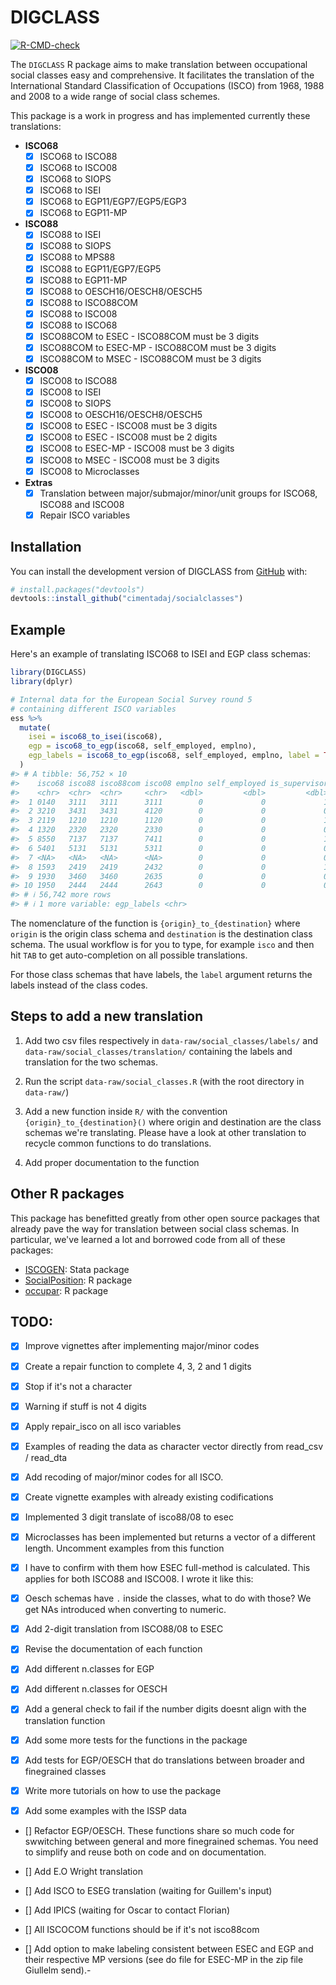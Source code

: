 <!-- README.md is generated from README.Rmd. Please edit that file -->




# DIGCLASS

<!-- badges: start -->
[![R-CMD-check](https://github.com/cimentadaj/socialclasses/actions/workflows/R-CMD-check.yaml/badge.svg)](https://github.com/cimentadaj/socialclasses/actions/workflows/R-CMD-check.yaml)
<!-- badges: end -->

The `DIGCLASS` R package aims to make translation between occupational social classes easy and comprehensive. It facilitates the translation of the International Standard Classification of Occupations (ISCO) from 1968, 1988 and 2008 to a wide range of social class schemes.

This package is a work in progress and has implemented currently these translations:

* **ISCO68**
  - [X] ISCO68 to ISCO88
  - [X] ISCO68 to ISCO08
  - [X] ISCO68 to SIOPS
  - [X] ISCO68 to ISEI
  - [X] ISCO68 to EGP11/EGP7/EGP5/EGP3
  - [X] ISCO68 to EGP11-MP

* **ISCO88**
  - [X] ISCO88 to ISEI
  - [X] ISCO88 to SIOPS
  - [X] ISCO88 to MPS88
  - [X] ISCO88 to EGP11/EGP7/EGP5
  - [X] ISCO88 to EGP11-MP
  - [X] ISCO88 to OESCH16/OESCH8/OESCH5
  - [X] ISCO88 to ISCO88COM
  - [X] ISCO88 to ISCO08
  - [X] ISCO88 to ISCO68
  - [X] ISCO88COM to ESEC - ISCO88COM must be 3 digits
  - [X] ISCO88COM to ESEC-MP - ISCO88COM must be 3 digits
  - [X] ISCO88COM to MSEC - ISCO88COM must be 3 digits

* **ISCO08**
  - [X] ISCO08 to ISCO88
  - [X] ISCO08 to ISEI
  - [X] ISCO08 to SIOPS
  - [X] ISCO08 to OESCH16/OESCH8/OESCH5
  - [X] ISCO08 to ESEC - ISCO08 must be 3 digits
  - [X] ISCO08 to ESEC - ISCO08 must be 2 digits
  - [X] ISCO08 to ESEC-MP - ISCO08 must be 3 digits
  - [X] ISCO08 to MSEC - ISCO08 must be 3 digits
  - [X] ISCO08 to Microclasses

* **Extras**
  - [X] Translation between major/submajor/minor/unit groups for ISCO68, ISCO88 and ISCO08
  - [X] Repair ISCO variables

## Installation

You can install the development version of DIGCLASS from [GitHub](https://github.com/) with:

``` r
# install.packages("devtools")
devtools::install_github("cimentadaj/socialclasses")
```

## Example

Here's an example of translating ISCO68 to ISEI and EGP class schemas:


```r
library(DIGCLASS)
library(dplyr)

# Internal data for the European Social Survey round 5
# containing different ISCO variables
ess %>%
  mutate(
    isei = isco68_to_isei(isco68),
    egp = isco68_to_egp(isco68, self_employed, emplno),
    egp_labels = isco68_to_egp(isco68, self_employed, emplno, label = TRUE)
  )
#> # A tibble: 56,752 × 10
#>    isco68 isco88 isco88com isco08 emplno self_employed is_supervisor isei  egp  
#>    <chr>  <chr>  <chr>     <chr>   <dbl>         <dbl>         <dbl> <chr> <chr>
#>  1 0140   3111   3111      3111        0             0             1 47    2    
#>  2 3210   3431   3431      4120        0             0             0 55    3    
#>  3 2119   1210   1210      1120        0             0             1 69    1    
#>  4 1320   2320   2320      2330        0             0             0 71    2    
#>  5 8550   7137   7137      7411        0             0             1 40    8    
#>  6 5401   5131   5131      5311        0             0             0 24    9    
#>  7 <NA>   <NA>   <NA>      <NA>        0             0             0 <NA>  <NA> 
#>  8 1593   2419   2419      2432        0             0             1 66    2    
#>  9 1930   3460   3460      2635        0             0             0 54    2    
#> 10 1950   2444   2444      2643        0             0             0 54    2    
#> # ℹ 56,742 more rows
#> # ℹ 1 more variable: egp_labels <chr>
```

The nomenclature of the function is `{origin}_to_{destination}` where `origin` is the origin class schema and `destination` is the destination class schema. The usual workflow is for you to type, for example `isco` and then hit `TAB` to get auto-completion on all possible translations.

For those class schemas that have labels, the `label` argument returns the labels instead of the class codes.

## Steps to add a new translation

1. Add two csv files respectively in `data-raw/social_classes/labels/` and `data-raw/social_classes/translation/` containing the labels and translation for the two schemas.

2. Run the script `data-raw/social_classes.R` (with the root directory in `data-raw/`)

3. Add a new function inside `R/` with the convention `{origin}_to_{destination}()` where origin and destination are the class schemas we're translating. Please have a look at other translation to recycle common functions to do translations.

4. Add proper documentation to the function


## Other R packages

This package has benefitted greatly from other open source packages that already pave the way for translation between social class schemas. In particular, we've learned a lot and borrowed code from all of these packages:

- [ISCOGEN](https://github.com/benjann/iscogen): Stata package
- [SocialPosition](https://cran.r-project.org/web/packages/SocialPosition/index.html): R package
- [occupar](https://github.com/DiogoFerrari/occupar/): R package

## TODO:

- [X] Improve vignettes after implementing major/minor codes
- [X] Create a repair function to complete 4, 3, 2 and 1 digits
- [X] Stop if it's not a character
- [X] Warning if stuff is not 4 digits
- [X] Apply repair_isco on all isco variables
- [X] Examples of reading the data as character vector directly from read_csv / read_dta
- [X] Add recoding of major/minor codes for all ISCO.
- [X] Create vignette examples with already existing codifications
- [X] Implemented 3 digit translate of isco88/08 to esec
- [X] Microclasses has been implemented but returns a vector of a different length. Uncomment examples from this function
- [X] I have to confirm with them how ESEC full-method is calculated. This applies for both ISCO88 and ISCO08. I wrote it like this:
- [X] Oesch schemas have `.` inside the classes, what to do with those? We get NAs introduced when converting to numeric.
- [X] Add 2-digit translation from ISCO88/08 to ESEC
- [X] Revise the documentation of each function
- [X] Add different n.classes for EGP
- [X] Add different n.classes for OESCH
- [X] Add a general check to fail if the number digits doesnt align with the translation function
- [X] Add some more tests for the functions in the package
- [X] Add tests for EGP/OESCH that do translations between broader and finegrained classes
- [X] Write more tutorials on how to use the package
- [X] Add some examples with the ISSP data


- [] Refactor EGP/OESCH. These functions share so much code for swwitching between general and more finegrained schemas. You need to simplify and reuse both on code and on documentation.

- [] Add E.O Wright translation
- [] Add ISCO to ESEG translation (waiting for Guillem's input)
- [] Add IPICS (waiting for Oscar to contact Florian)
- [] All ISCOCOM functions should be if it's not isco88com
- [] Add option to make labeling consistent between ESEC and EGP and their respective MP versions (see do file for ESEC-MP in the zip file Giullelm send).-

